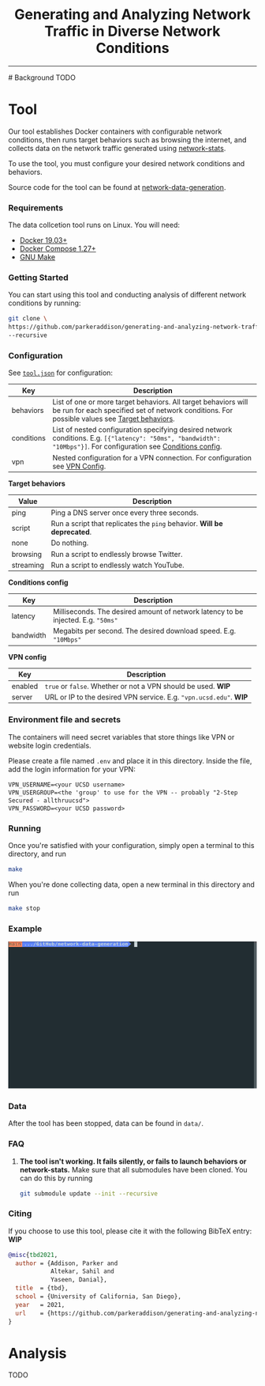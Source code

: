 <h1 align="center"><b>Generating and Analyzing Network Traffic in Diverse
Network Conditions</b> </h1>
<hr>
# Background
TODO

# Tool
Our tool establishes Docker containers with configurable network conditions,
then runs target behaviors such as browsing the internet, and collects data on
the network traffic generated using
[network-stats](https://github.com/parkeraddison/network-stats/tree/5e4173d310faf40b7f35262e0a18e447ba91e5dc).

To use the tool, you must configure your desired network conditions and behaviors.

Source code for the tool can be found at [network-data-generation](https://github.com/parkeraddison/network-data-generation).

### Requirements
The data collcetion tool runs on Linux. You will need:
* [Docker 19.03+](https://docs.docker.com/get-docker/)
* [Docker Compose 1.27+](https://docs.docker.com/compose/install/)
* [GNU Make](https://www.gnu.org/software/make/)

### Getting Started
You can start using this tool and conducting analysis of different network conditions by running:
```bash
git clone \
https://github.com/parkeraddison/generating-and-analyzing-network-traffic-in-diverse-network-conditions.git \
--recursive
```

### Configuration

See [`tool.json`](https://github.com/parkeraddison/generating-and-analyzing-network-traffic-in-diverse-network-conditions/blob/main/config/tool.json) for configuration:

| Key | Description |
| --- | --- |
| behaviors | List of one or more target behaviors. All target behaviors will be run for each specified set of network conditions. For possible values see [Target behaviors](#target-behaviors). |
| conditions | List of nested configuration specifying desired network conditions. E.g. `[{"latency": "50ms", "bandwidth": "10Mbps"}]`. For configuration see [Conditions config](#conditions-config). |
| vpn | Nested configuration for a VPN connection. For configuration see [VPN Config](#vpn-config). |

<a name="target-behaviors"></a>
**Target behaviors**

| Value | Description |
| --- | --- |
| ping | Ping a DNS server once every three seconds. |
| script | Run a script that replicates the `ping` behavior. **Will be deprecated**. |
| none | Do nothing. |
| browsing | Run a script to endlessly browse Twitter. |
| streaming | Run a script to endlessly watch YouTube. |

<a name="conditions-config"></a>
**Conditions config**

| Key | Description |
| --- | --- |
| latency | Milliseconds. The desired amount of network latency to be injected. E.g. `"50ms"` |
| bandwidth | Megabits per second. The desired download speed. E.g. `"10Mbps"` |

<a name="vpn-config"></a>
**VPN config**

| Key | Description |
| --- | --- |
| enabled | `true` or `false`. Whether or not a VPN should be used. **WIP** |
| server | URL or IP to the desired VPN service. E.g. `"vpn.ucsd.edu"`. **WIP** |

### Environment file and secrets

The containers will need secret variables that store things like VPN or website login credentials.

Please create a file named `.env` and place it in this directory. Inside the file, add the login information for your VPN:
```
VPN_USERNAME=<your UCSD username>
VPN_USERGROUP=<the 'group' to use for the VPN -- probably "2-Step Secured - allthruucsd">
VPN_PASSWORD=<your UCSD password>
```

### Running

Once you're satisfied with your configuration, simply open a terminal to this directory, and run
```bash
make
```

When you're done collecting data, open a new terminal in this directory and run
```bash
make stop
```

### Example

![](../docs/media/demo.gif)

### Data

After the tool has been stopped, data can be found in `data/`.


### FAQ

1. **The tool isn't working. It fails silently, or fails to launch behaviors or network-stats.**
   Make sure that all submodules have been cloned. You can do this by running
   ```bash
   git submodule update --init --recursive
   ```

### Citing

If you choose to use this tool, please cite it with the following BibTeX entry: **WIP**
```bibtex
@misc{tbd2021,
  author = {Addison, Parker and
            Altekar, Sahil and
            Yaseen, Danial},
  title  = {tbd},
  school = {University of California, San Diego},
  year   = 2021,
  url    = {https://github.com/parkeraddison/generating-and-analyzing-network-traffic-in-diverse-network-conditions}
}
```

# Analysis
TODO

